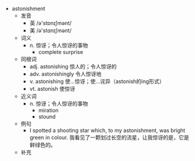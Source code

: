 - astonishment
  - 发音
    - 英 /ə'stɒnɪʃmənt/
    - 美 /ə'stɑnɪʃmənt/
  - 词义
    - n. 惊讶；令人惊讶的事物
      - complete surprise
  - 同根词
    - adj. astonishing 惊人的；令人惊讶的
    - adv. astonishingly 令人惊讶地
    - v. astonishing 使…惊讶；使…诧异（astonish的ing形式）
    - vt. astonish 使惊讶
  - 近义词
    - n. 惊讶；令人惊讶的事物
      - miration
      - stound
  - 例句
    - I spotted a shooting star which, to my astonishment, was bright green in colour. 我看见了一颗划过长空的流星，让我惊讶的是，它是鲜绿色的。
  - 补充